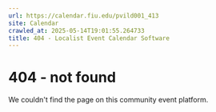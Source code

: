 ```yaml
---
url: https://calendar.fiu.edu/pvild001_413
site: Calendar
crawled_at: 2025-05-14T19:01:55.264733
title: 404 - Localist Event Calendar Software
---
```


# 404 - not found
We couldn't find the page on this community event platform.
